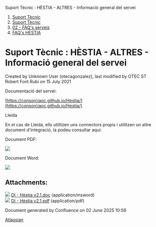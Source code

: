 Suport Tècnic : HÈSTIA - ALTRES - Informació general del servei  

1.  [Suport Tècnic](index.md)
2.  [Suport Tècnic](13893782.md)
3.  [02 - FAQ's serveis](26313393.md)
4.  [FAQ's HÈSTIA](28705593.md)

Suport Tècnic : HÈSTIA - ALTRES - Informació general del servei
===============================================================

Created by Unknown User (otecagonzalez), last modified by OTEC ST Robert Font Rubí on 15 July 2021

Documentació del servei:

[https://consorciaoc.github.io/Hestia/](https://consorciaoc.github.io/Hestia/)

  

Lleida

En el cas de Lleida, ells utilitzen uns connectors propis i utilitzen un altre document d'integració, la podeu consultar aquí:

Document PDF:

  

[![](rest/documentConversion/latest/conversion/thumbnail/41523839/1)](/download/attachments/36339919/DI%20-%20H%C3%A8stia%20v2.1.pdf?version=1&modificationDate=1626343761479&api=v2)

Document Word:

  

[![](rest/documentConversion/latest/conversion/thumbnail/41523834/1)](/download/attachments/36339919/DI%20-%20H%C3%A8stia%20v2.1.doc?version=1&modificationDate=1626342923863&api=v2)

  

  

  

Attachments:
------------

![](images/icons/bullet_blue.gif) [DI - Hèstia v2.1.doc](attachments/36339919/41523834.doc) (application/msword)  
![](images/icons/bullet_blue.gif) [DI - Hèstia v2.1.pdf](attachments/36339919/41523839.pdf) (application/pdf)  

Document generated by Confluence on 02 June 2025 10:56

[Atlassian](http://www.atlassian.com/)